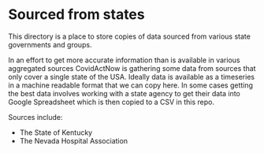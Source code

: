 # Sourced from states

This directory is a place to store copies of data sourced from various state governments and
groups.

In an effort to get more accurate information than is available in various aggregated sources
CovidActNow is gathering some data from sources that only cover a single state of the USA.
Ideally data is available as a timeseries in a machine readable format that we can copy here.
In some cases getting the best data involves working with a state agency to get their data into
Google Spreadsheet which is then copied to a CSV in this repo.

Sources include:

* The State of Kentucky
* The Nevada Hospital Association
